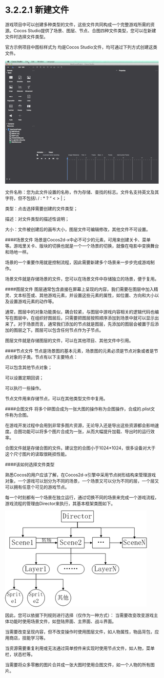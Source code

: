 # 3.2.2.1 新建文件

游戏项目中可以创建多种类型的文件，这些文件共同构成一个完整游戏所需的资源。Cocos Studio提供了场景、图层、节点、合图四种文件类型，您可以在新建文件时选择文件类型。

官方示例项目中图标样式为 均是Cocos Studio文件，均可通过下列方式创建这类文件。

![Image](res/image129.gif)
 
文件名称：您为此文件设置的名称，作为存储、查找的标志。文件名支持英文及其字符，但不包括\ / : * ? “ < > |；

类型：点击选择需要创建的文件类型；

描述：对文件类型的描述性说明；

大小：文件被创建后的画布大小，图层文件可编辑修改，其他文件不可设置。

####场景文件
场景是Cocos2d-x中必不可少的元素，可用来创建关卡、菜单等。游戏里关卡、版块的切换也就是一个一个场景的切换，就像在电影中变换舞台和场地一样。

场景的一个重要作用就是控制流程，因此需要新建多个场景来一步步完成游戏制作。

场景文件就是存储场景的文件，您可以在场景文件中存储独立的场景，便于复用。

####图层文件
图层通常包含直接在屏幕上呈现的内容，我们需要在图层中加入精灵、文本标签或、其他游戏元素，并设置这些元素的属性，如位置、方向和大小以及设置游戏元素的动作等。

通常，图层中的对象功能类似，耦合较紧，与图层中游戏内容相关的逻辑代码也编写在图层中，在组织好图层后，只需要把图层按照顺序添加到场景中就可以显示出来了。对于场景而言，通常我们添加的节点就是图层，先添加的图层会被置于后添加的图层之下。图层可以包含任何节点作为子节点。

图层文件就是存储图层的文件，可以在其他项目、其他文件中引用。

####节点文件
节点是场景图的基本元素，场景图的元素必须是节点对象或者是节点对象的子类。节点有以下主要特点：

可以包含其他节点对象；

可以设置定期回调；

可以执行一些操作。

节点文件用来存储节点，可以在其他类型文件中复用。

####合图文件
将多个碎图合成为一张大图的操作称为合图操作，合成的.plist文件称为合图。
	
在游戏开发过程中会用到非常多图片资源，无论导入还是导出这些资源都会影响速度。合图功能可以将多个图片合成为一张，从而大幅提升加载、导出时的运行效率。
	
合图文件就是存储合图的文件。建议您的合图小于1024*1024，很多设备对大于这个尺寸图片的读取很耗损性能。

####该如何选择文件类型
	
熟悉Cocos的用户应该了解，在Cocos2d-x引擎中采用节点树形结构来管理游戏对象，一个游戏可以划分为不同的场景，一个场景又可以分为不同的层，一个层又可以拥有任意个可见的游戏节点。

每一个时刻都有一个场景在独立运行，通过切换不同的场景来完成一个游戏流程，游戏流程的管理由Director来执行，其基本框架类图如下。

![Image](res/image032.png)
 
因此，您可以依据下列规则进行选择（仅作为一种方式）：
当需要改变改变游戏主体功能时使用场景文件，如登陆界面、主界面、战斗界面。

当需要改变呈现内容，但不改变操作时使用图层文件，如人物属性，物品背包，应用商店，技能学习等。

当资源需要重复利用或无法通过简单控件来实现时使用节点文件，如人物，菜单栏，状态栏等。

当需要将众多零散的图片合并成一张大图时使用合图文件，如一个人物的所有图片。
